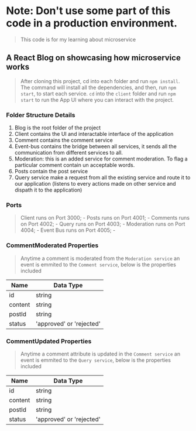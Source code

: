 # Note: Don't use some part of this code in a production environment.

> This code is for my learning about microservice

## A React Blog on showcasing how microservice works

>After cloning this project, cd into each folder and run `npm install`. The command will install all the dependencies, and then, run `npm start`, to start each service. `cd` into the `client` folder and run `npm start` to run the App UI where you can interact with the project.

### Folder Structure Details

1. Blog is the root folder of the project
2. Client contains the UI and interactable interface of the application
3. Comment contains the comment service
4. Event-bus contains the bridge between all services, it sends all the communication from different services to all.
5. Moderation: this is an added service for comment moderation. To flag a particular comment contain un acceptable words.
6. Posts contain the post service
7. Query service make a request from all the existing service and route it to our application (listens to every actions made on other service and dispath it to the application)

### Ports

> Client runs on Port 3000; -
> Posts runs on Port 4001; -
> Comments runs on Port 4002; -
> Query runs on Port 4003; -
> Moderation runs on Port 4004; -
> Event Bus runs on Port 4005; -


### CommentModerated Properties

> Anytime a comment is moderated from the `Moderation service` an event is emmited to the `Comment service`, below is the properties included

Name     | Data Type
-------- | ---------
id       | string
content  | string
postId   | string
status   | 'approved' or 'rejected'


### CommentUpdated Properties

> Anytime a comment attribute is updated in the `Comment service` an event is emmited to the `Query service`, below is the properties included

Name     | Data Type
-------- | ---------
id       | string
content  | string
postId   | string
status   | 'approved' or 'rejected'




